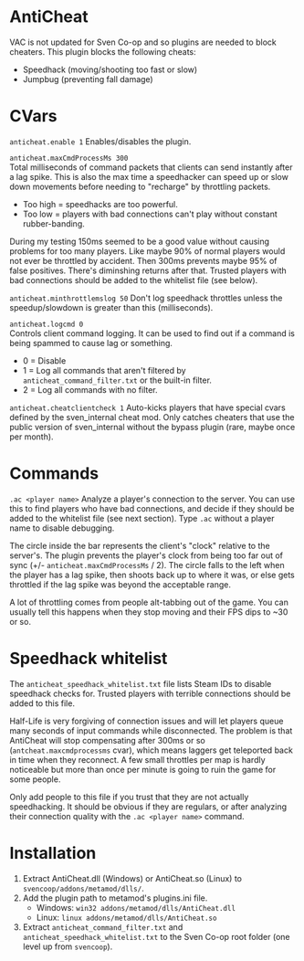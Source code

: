 # AntiCheat
VAC is not updated for Sven Co-op and so plugins are needed to block cheaters. This plugin blocks the following cheats:
- Speedhack (moving/shooting too fast or slow)
- Jumpbug (preventing fall damage)

# CVars
`anticheat.enable 1` Enables/disables the plugin.  

`anticheat.maxCmdProcessMs 300`  
Total milliseconds of command packets that clients can send instantly after a lag spike. This is also the max time a speedhacker can speed up or slow down movements before needing to "recharge" by throttling packets.
- Too high = speedhacks are too powerful.
- Too low = players with bad connections can't play without constant rubber-banding.

During my testing 150ms seemed to be a good value without causing problems for too many players. Like maybe 90% of normal players would not ever be throttled by accident. Then 300ms prevents maybe 95% of false positives. There's diminshing returns after that. Trusted players with bad connections should be added to the whitelist file (see below).

`anticheat.minthrottlemslog 50` Don't log speedhack throttles unless the speedup/slowdown is greater than this (milliseconds).

`anticheat.logcmd 0`  
Controls client command logging. It can be used to find out if a command is being spammed to cause lag or something.
- 0 = Disable
- 1 = Log all commands that aren't filtered by `anticheat_command_filter.txt` or the built-in filter.
- 2 = Log all commands with no filter. 

`anticheat.cheatclientcheck 1` Auto-kicks players that have special cvars defined by the sven_internal cheat mod. Only catches cheaters that use the public version of sven_internal without the bypass plugin (rare, maybe once per month).

# Commands
`.ac <player name>` Analyze a player's connection to the server. You can use this to find players who have bad connections, and decide if they should be added to the whitelist file (see next section). Type `.ac` without a player name to disable debugging.

The circle inside the bar represents the client's "clock" relative to the server's. The plugin prevents the player's clock from being too far out of sync (+/- `anticheat.maxCmdProcessMs` / 2). The circle falls to the left when the player has a lag spike, then shoots back up to where it was, or else gets throttled if the lag spike was beyond the acceptable range.

A lot of throttling comes from people alt-tabbing out of the game. You can usually tell this happens when they stop moving and their FPS dips to ~30 or so.

# Speedhack whitelist
The `anticheat_speedhack_whitelist.txt` file lists Steam IDs to disable speedhack checks for. Trusted players with terrible connections should be added to this file.

Half-Life is very forgiving of connection issues and will let players queue many seconds of input commands while disconnected. The problem is that AntiCheat will stop compensating after 300ms or so (`antcheat.maxcmdprocessms` cvar), which means laggers get teleported back in time when they reconnect. A few small throttles per map is hardly noticeable but more than once per minute is going to ruin the game for some people.

Only add people to this file if you trust that they are not actually speedhacking. It should be obvious if they are regulars, or after analyzing their connection quality with the `.ac <player name>` command.

# Installation
1. Extract AntiCheat.dll (Windows) or AntiCheat.so (Linux) to `svencoop/addons/metamod/dlls/`.
1. Add the plugin path to metamod's plugins.ini file.
    * Windows: `win32 addons/metamod/dlls/AntiCheat.dll`
    * Linux: `linux addons/metamod/dlls/AntiCheat.so`
1. Extract `anticheat_command_filter.txt` and `anticheat_speedhack_whitelist.txt` to the Sven Co-op root folder (one level up from `svencoop`).
